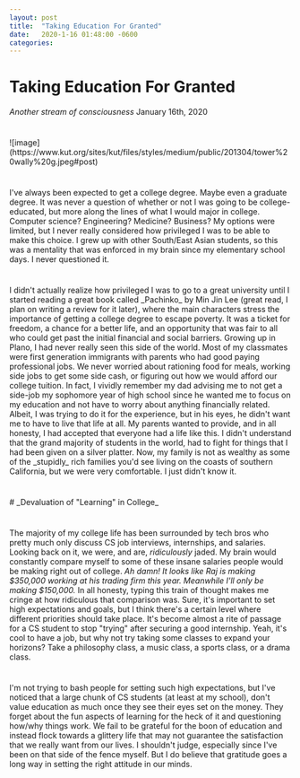 ```yaml
---
layout: post
title:  "Taking Education For Granted"
date:   2020-1-16 01:48:00 -0600
categories: 
---
```


# Taking Education For Granted
_Another stream of consciousness_
January 16th, 2020
<hr style="height:10px; visibility:hidden;" />
![image](https://www.kut.org/sites/kut/files/styles/medium/public/201304/tower%20wally%20g.jpeg#post)


<br>

<hr style="height:10px; visibility:hidden;" />
I've always been expected to get a college degree. Maybe even a graduate degree. It was never a question of whether or not I was going to be college-educated, but more along the lines of what I would major in college. Computer science? Engineering? Medicine? Business? My options were limited, but I never really considered how privileged I was to be able to make this choice. I grew up with other South/East Asian students, so this was a mentality that was enforced in my brain since my elementary school days. I never questioned it. 

<hr style="height:10px; visibility:hidden;" />
I didn't actually realize how privileged I was to go to a great university until I started reading a great book called _Pachinko_ by Min Jin Lee (great read, I plan on writing a review for it later), where the main characters stress the importance of getting a college degree to escape poverty. It was a ticket for freedom, a chance for a better life, and an opportunity that was fair to all who could get past the initial financial and social barriers. Growing up in Plano, I had never really seen this side of the world. Most of my classmates were first generation immigrants with parents who had good paying professional jobs. We never worried about rationing food for meals, working side jobs to get some side cash, or figuring out how we would afford our college tuition. In fact, I vividly remember my dad advising me to not get a side-job my sophomore year of high school since he wanted me to focus on my education and not have to worry about anything financially related. Albeit, I was trying to do it for the experience, but in his eyes, he didn't want me to have to live that life at all. My parents wanted to provide, and in all honesty, I had accepted that everyone had a life like this. I didn't understand that the grand majority of students in the world, had to fight for things that I had been given on a silver platter. Now, my family is not as wealthy as some of the _stupidly_ rich families you'd see living on the coasts of southern California, but we were very comfortable. I just didn't know it.

<hr style="height:10px; visibility:hidden;" />
# _Devaluation of "Learning" in College_
<hr style="height:10px; visibility:hidden;" />

The majority of my college life has been surrounded by tech bros who pretty much only discuss CS job interviews, internships, and salaries. Looking back on it, we were, and are, _ridiculously_ jaded. My brain would constantly compare myself to some of these insane salaries people would be making right out of college. _Ah damn! It looks like Raj is making $350,000 working at his trading firm this year. Meanwhile I'll only be making $150,000._ In all honesty, typing this train of thought makes me cringe at how ridiculous that comparison was. Sure, it's important to set high expectations and goals, but I think there's a certain level where different priorities should take place. It's become almost a rite of passage for a CS student to stop "trying" after securing a good internship. Yeah, it's cool to have a job, but why not try taking some classes to expand your horizons? Take a philosophy class, a music class, a sports class, or a drama class. 

<hr style="height:10px; visibility:hidden;" />

I'm not trying to bash people for setting such high expectations, but I've noticed that a large chunk of CS students (at least at my school), don't value education as much once they see their eyes set on the money. They forget about the fun aspects of learning for the heck of it and questioning how/why things work. We fail to be grateful for the boon of education and instead flock towards a glittery life that may not guarantee the satisfaction that we really want from our lives. I shouldn't judge, especially since I've been on that side of the fence myself. But I do believe that gratitude goes a long way in setting the right attitude in our minds. 

<hr style="height:10px; visibility:hidden;" />